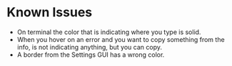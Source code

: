 # Known Issues

- On terminal the color that is indicating where you type is solid.
- When you hover on an error and you want to copy something from the info, is not indicating anything, but you can copy. 
- A border from the Settings GUI has a wrong color.
